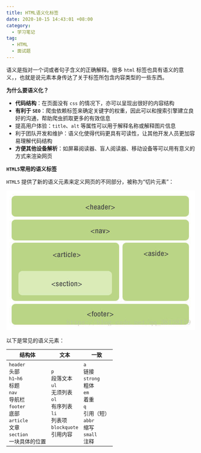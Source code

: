```yaml
---
title: HTML语义化标签
date: 2020-10-15 14:43:01 +08:00
category:
  - 学习笔记
tag:
  - HTML
  - 面试题
---
```


语义是指对一个词或者句子含义的正确解释。很多 `html` 标签也具有语义的意义，，也就是说元素本身传达了关于标签所包含内容类型的一些东西。

**为什么要语义化？**

-   **代码结构**：在页面没有 `css` 的情况下，亦可以呈现出很好的内容结构
-   **有利于 `SEO`**：爬虫依赖标签来确定关键字的权重，因此可以和搜索引擎建立良好的沟通，帮助爬虫抓取更多的有效信息
-   提高用户体验：`title`、`alt` 等属性可以用于解释名称或解释图片信息
-   利于团队开发和维护：语义化使得代码更具有可读性，让其他开发人员更加容易理解代码结构
-   **方便其他设备解析**：如屏幕阅读器、盲人阅读器、移动设备等可以用有意义的方式来渲染网页

**`HTML5`常用的语义标签**

`HTML5` 提供了新的语义元素来定义网页的不同部分，被称为“切片元素”：

![image-20220627111109182](./img/image-20220627111109182.png)

以下是常见的语义元素：

| 结构体                                                       | 文本                                                         | 一致                                                         |
| ------------------------------------------------------------ | ------------------------------------------------------------ | ------------------------------------------------------------ |
| `header`<br />头部<br />`h1~h6`<br />标题<br />`nav`<br />导航栏<br />`footer`<br />底部<br />`article`<br />文章<br />`section`<br />一块具体的位置 | `p`<br />段落文本<br />`ul`<br />无须列表<br />`ol`<br />有序列表<br />`li`<br />列表项<br />`blockquote`<br />引用内容 | `a`<br />链接<br />`strong`<br />粗体<br />`em`<br />着重<br />`q`<br />引用（短）<br />`abbr`<br />缩写<br />`small`<br />注释 |
